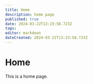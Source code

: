 ```yaml
---
title: Home
description: home page
published: true
date: 2024-03-22T13:23:58.723Z
tags: 
editor: markdown
dateCreated: 2024-03-22T13:23:58.723Z
---
```


# Home
This is a home page.